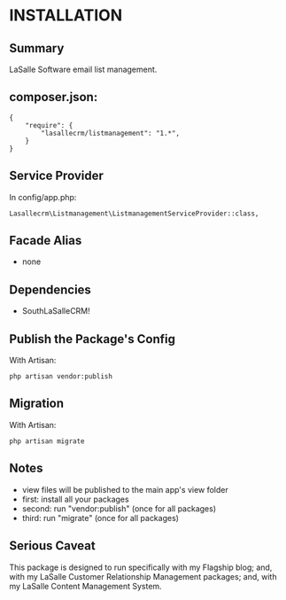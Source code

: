 # INSTALLATION

## Summary 
LaSalle Software email list management.  


## composer.json:

```
{
    "require": {
        "lasallecrm/listmanagement": "1.*",
    }
}
```


## Service Provider

In config/app.php:
```
Lasallecrm\Listmanagement\ListmanagementServiceProvider::class,
```


## Facade Alias

* none


## Dependencies
* SouthLaSalleCRM!


## Publish the Package's Config

With Artisan:
```
php artisan vendor:publish
```

## Migration

With Artisan:
```
php artisan migrate
```

## Notes

* view files will be published to the main app's view folder
* first: install all your packages 
* second: run "vendor:publish" (once for all packages) 
* third:  run "migrate" (once for all packages)


## Serious Caveat 

This package is designed to run specifically with my Flagship blog; and, with my LaSalle Customer Relationship Management packages; and, with my LaSalle Content Management System.
